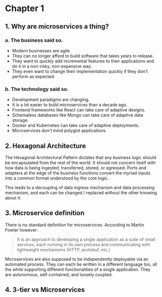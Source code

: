 # Chapter 1

## 1. Why are microservices a thing?

### a. The business said so.

- Modern businesses are agile.
- They can no longer afford to build software that takes years to release.
- They want to quickly add incremental features to their applications and do it in a non-risky, non-expensive way.
- They even want to change their implementation quickly if they don't perform as expected.

### b. The technology said so.

- Development paradigms are changing.
- It is a lot easier to build microservices than a decade ago.
- Frontend frameworks like React can take care of adaptive designs.
- Schemaless databases like Mongo can take care of adaptive data storage.
- Docker and Kubernetes can take care of adaptive deployments.
- Microservices don't mind polyglot applications.

## 2. Hexagonal Architecture

The Hexagonal Architectural Pattern dictates that any business logic should be encapsulated from the rest of the world. It should not concern itself with how data is being ingested, transferred, stored, or egressed. Ports and adapters at the edge of the business functions convert the myriad inputs into a common format understood by the core logic.

This leads to a decoupling of data ingress mechanism and data processing mechanism, and each can be changed / replaced without the other knowing about it.

## 3. Microservice definition

There is no standard definition for microservices. According to Martin Fowler however:

> It is an approach to developing a single application as a suite of small services, each running in its own process and communicating with lightweight mechanisms (HTTP, protobuf, etc.)

Microservices are also supposed to be independently deployable via an automated process. They can each be written in a different language too, all the while supporting different functionalities of a single application. They are autonomous, self-contained, and loosely coupled.

## 4. 3-tier vs Microservices